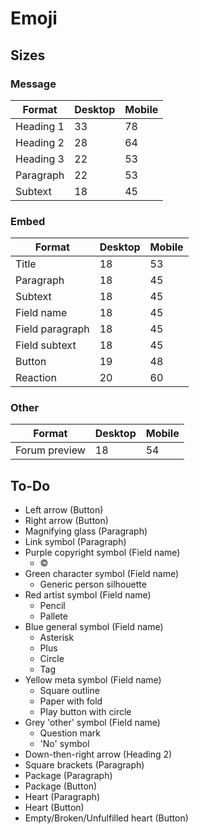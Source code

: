 # Emoji

## Sizes

### Message

| Format | Desktop | Mobile |
| ------ | ------- | ------ |
| Heading 1 | 33 | 78 |
| Heading 2 | 28 | 64 |
| Heading 3 | 22 | 53 |
| Paragraph | 22 | 53 |
| Subtext | 18 | 45 |

### Embed

| Format | Desktop | Mobile |
| ------ | ------- | ------ |
| Title | 18 | 53 |
| Paragraph | 18 | 45 |
| Subtext | 18 | 45 |
| Field name | 18 | 45 |
| Field paragraph | 18 | 45 |
| Field subtext | 18 | 45 |
| Button | 19 | 48 |
| Reaction | 20 | 60 |

### Other

| Format | Desktop | Mobile |
| ------ | ------- | ------ |
| Forum preview | 18 | 54 |

## To-Do

* Left arrow (Button)
* Right arrow (Button)
* Magnifying glass (Paragraph)
* Link symbol (Paragraph)
* Purple copyright symbol (Field name)
	* &copy;
* Green character symbol (Field name)
	* Generic person silhouette
* Red artist symbol (Field name)
	* Pencil
	* Pallete
* Blue general symbol (Field name)
	* Asterisk
	* Plus
	* Circle
	* Tag
* Yellow meta symbol (Field name)
	* Square outline
	* Paper with fold
	* Play button with circle
* Grey 'other' symbol (Field name)
	* Question mark
	* 'No' symbol
* Down-then-right arrow (Heading 2)
* Square brackets (Paragraph)
* Package (Paragraph)
* Package (Button)
* Heart (Paragraph)
* Heart (Button)
* Empty/Broken/Unfulfilled heart (Button)
